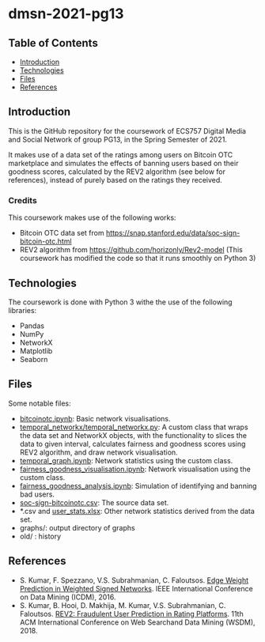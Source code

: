 # dmsn-2021-pg13

## Table of Contents
* [Introduction](#introduction)
* [Technologies](#technologies)
* [Files](#files)
* [References](#references)

## Introduction
This is the GitHub repository for the coursework of ECS757 Digital Media and Social Network of group PG13, in the Spring Semester of 2021.

It makes use of a data set of the ratings among users on Bitcoin OTC marketplace and simulates the effects of banning users based on their goodness scores, calculated by the REV2 algorithm (see below for references), instead of purely based on the ratings they received.

### Credits
This coursework makes use of the following works:
* Bitcoin OTC data set from https://snap.stanford.edu/data/soc-sign-bitcoin-otc.html
* REV2 algorithm from https://github.com/horizonly/Rev2-model (This coursework has modified the code so that it runs smoothly on Python 3)

## Technologies
The coursework is done with Python 3 withe the use of the following libraries:
* Pandas
* NumPy
* NetworkX
* Matplotlib
* Seaborn

## Files
Some notable files:
* [bitcoinotc.ipynb](https://github.com/ivanmak/dmsn-2021-pg13/blob/main/bitcoinotc.ipynb): Basic network visualisations.
* [temporal_networkx/temporal_networkx.py](https://github.com/ivanmak/dmsn-2021-pg13/blob/main/temporal_networkx/temporal_networkx.py): A custom class that wraps the data set and NetworkX objects, with the functionality to slices the data to given interval, calculates fairness and goodness scores using REV2 algorithm, and draw network visualisation.
* [temporal_graph.ipynb](https://github.com/ivanmak/dmsn-2021-pg13/blob/main/temporal_graph.ipynb): Network statistics using the custom class.
* [fairness_goodness_visualisation.ipynb](https://github.com/ivanmak/dmsn-2021-pg13/blob/main/fairness_goodness_visualisation.ipynb): Network visualisation using the custom class.
* [fairness_goodness_analysis.ipynb](https://github.com/ivanmak/dmsn-2021-pg13/blob/main/fairness_goodness_analysis.ipynb): Simulation of identifying and banning bad users.
* [soc-sign-bitcoinotc.csv](https://github.com/ivanmak/dmsn-2021-pg13/blob/main/soc-sign-bitcoinotc.csv): The source data set.
* *.csv and [user_stats.xlsx](https://github.com/ivanmak/dmsn-2021-pg13/blob/main/user_stats.xlsx): Other network statistics derived from the data set.
* graphs/: output directory of graphs
* old/ : history

## References
* S. Kumar, F. Spezzano, V.S. Subrahmanian, C. Faloutsos. [Edge Weight Prediction in Weighted Signed Networks](http://cs.stanford.edu/~srijan/pubs/wsn-icdm16.pdf). IEEE International Conference on Data Mining (ICDM), 2016.
* S. Kumar, B. Hooi, D. Makhija, M. Kumar, V.S. Subrahmanian, C. Faloutsos. [REV2: Fraudulent User Prediction in Rating Platforms](http://cs.stanford.edu/~srijan/pubs/rev2-wsdm18.pdf). 11th ACM International Conference on Web Searchand Data Mining (WSDM), 2018.